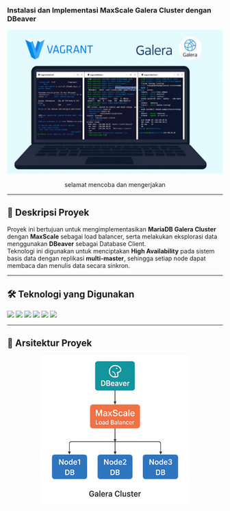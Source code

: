 ### Instalasi dan Implementasi MaxScale Galera Cluster dengan DBeaver

<img src="open/head.jpg" />
<br>

<p align="center">selamat mencoba dan mengerjakan</p>

---

## 📌 Deskripsi Proyek
Proyek ini bertujuan untuk mengimplementasikan **MariaDB Galera Cluster** dengan **MaxScale** sebagai load balancer, serta melakukan eksplorasi data menggunakan **DBeaver** sebagai Database Client.  
Teknologi ini digunakan untuk menciptakan **High Availability** pada sistem basis data dengan replikasi **multi-master**, sehingga setiap node dapat membaca dan menulis data secara sinkron.

---

## 🛠️ Teknologi yang Digunakan
<img src="https://img.shields.io/badge/MariaDB-003545?style=for-the-badge&logo=mariadb&logoColor=white" /> <img src="https://img.shields.io/badge/MaxScale-FF6C37?style=for-the-badge&logo=mariadb&logoColor=white" /> <img src="https://img.shields.io/badge/DBeaver-382923?style=for-the-badge&logo=dbeaver&logoColor=white" />  <img src="https://img.shields.io/badge/Vagrant-1563FF?style=for-the-badge&logo=vagrant&logoColor=white" /> <img src="https://img.shields.io/badge/VirtualBox-183A61?style=for-the-badge&logo=virtualbox&logoColor=white" /> <img src="https://img.shields.io/badge/Ubuntu%2022.04-EE7738?style=for-the-badge&logo=ubuntu&logoColor=white" /> 

---

## 📂 Arsitektur Proyek
<p align="center"><img src="open/arsi.png" width="350" /></p>

